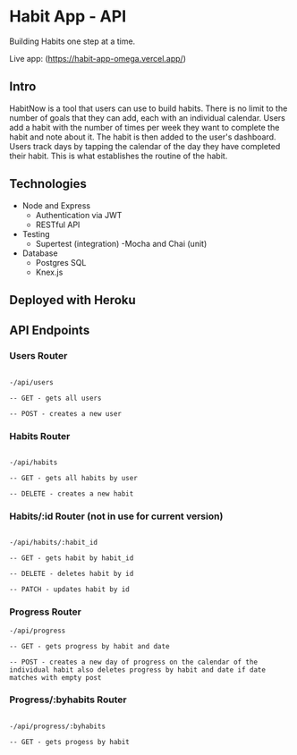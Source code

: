 # Habit App - API

Building Habits one step at a time.

Live app: (https://habit-app-omega.vercel.app/)

## Intro

HabitNow is a tool that users can use to build habits. There is no limit to the number of goals that they can add, each with an individual calendar. Users add a habit with the number of times per week they want to complete the habit and note about it. The habit is then added to the user's dashboard. Users track days by tapping the calendar of the day they have completed their habit. This is what establishes the routine of the habit.

## Technologies

- Node and Express
  - Authentication via JWT
  - RESTful API
- Testing
  - Supertest (integration)
    -Mocha and Chai (unit)
- Database
  - Postgres SQL
  - Knex.js

## Deployed with Heroku

## API Endpoints

### Users Router

```

-/api/users

-- GET - gets all users

-- POST - creates a new user
```

### Habits Router

```

-/api/habits

-- GET - gets all habits by user

-- DELETE - creates a new habit
```

### Habits/:id Router (not in use for current version)

```

-/api/habits/:habit_id

-- GET - gets habit by habit_id

-- DELETE - deletes habit by id

-- PATCH - updates habit by id
```

### Progress Router

```
-/api/progress

-- GET - gets progress by habit and date

-- POST - creates a new day of progress on the calendar of the individual habit also deletes progress by habit and date if date matches with empty post
```

### Progress/:byhabits Router

```

-/api/progress/:byhabits

-- GET - gets progess by habit
```
